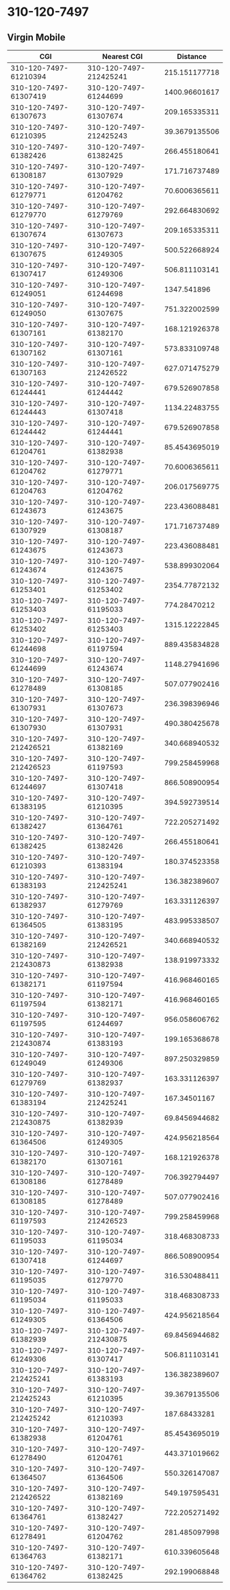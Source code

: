 # 310-120-7497
## Virgin Mobile


| CGI | Nearest CGI | Distance |
|-----|-------------|----------|
| 310-120-7497-61210394 | 310-120-7497-212425241 | 215.151177718 |
| 310-120-7497-61307419 | 310-120-7497-61244699 | 1400.96601617 |
| 310-120-7497-61307673 | 310-120-7497-61307674 | 209.165335311 |
| 310-120-7497-61210395 | 310-120-7497-212425243 | 39.3679135506 |
| 310-120-7497-61382426 | 310-120-7497-61382425 | 266.455180641 |
| 310-120-7497-61308187 | 310-120-7497-61307929 | 171.716737489 |
| 310-120-7497-61279771 | 310-120-7497-61204762 | 70.6006365611 |
| 310-120-7497-61279770 | 310-120-7497-61279769 | 292.664830692 |
| 310-120-7497-61307674 | 310-120-7497-61307673 | 209.165335311 |
| 310-120-7497-61307675 | 310-120-7497-61249305 | 500.522668924 |
| 310-120-7497-61307417 | 310-120-7497-61249306 | 506.811103141 |
| 310-120-7497-61249051 | 310-120-7497-61244698 | 1347.541896 |
| 310-120-7497-61249050 | 310-120-7497-61307675 | 751.322002599 |
| 310-120-7497-61307161 | 310-120-7497-61382170 | 168.121926378 |
| 310-120-7497-61307162 | 310-120-7497-61307161 | 573.833109748 |
| 310-120-7497-61307163 | 310-120-7497-212426522 | 627.071475279 |
| 310-120-7497-61244441 | 310-120-7497-61244442 | 679.526907858 |
| 310-120-7497-61244443 | 310-120-7497-61307418 | 1134.22483755 |
| 310-120-7497-61244442 | 310-120-7497-61244441 | 679.526907858 |
| 310-120-7497-61204761 | 310-120-7497-61382938 | 85.4543695019 |
| 310-120-7497-61204762 | 310-120-7497-61279771 | 70.6006365611 |
| 310-120-7497-61204763 | 310-120-7497-61204762 | 206.017569775 |
| 310-120-7497-61243673 | 310-120-7497-61243675 | 223.436088481 |
| 310-120-7497-61307929 | 310-120-7497-61308187 | 171.716737489 |
| 310-120-7497-61243675 | 310-120-7497-61243673 | 223.436088481 |
| 310-120-7497-61243674 | 310-120-7497-61243675 | 538.899302064 |
| 310-120-7497-61253401 | 310-120-7497-61253402 | 2354.77872132 |
| 310-120-7497-61253403 | 310-120-7497-61195033 | 774.28470212 |
| 310-120-7497-61253402 | 310-120-7497-61253403 | 1315.12222845 |
| 310-120-7497-61244698 | 310-120-7497-61197594 | 889.435834828 |
| 310-120-7497-61244699 | 310-120-7497-61243674 | 1148.27941696 |
| 310-120-7497-61278489 | 310-120-7497-61308185 | 507.077902416 |
| 310-120-7497-61307931 | 310-120-7497-61307673 | 236.398396946 |
| 310-120-7497-61307930 | 310-120-7497-61307931 | 490.380425678 |
| 310-120-7497-212426521 | 310-120-7497-61382169 | 340.668940532 |
| 310-120-7497-212426523 | 310-120-7497-61197593 | 799.258459968 |
| 310-120-7497-61244697 | 310-120-7497-61307418 | 866.508900954 |
| 310-120-7497-61383195 | 310-120-7497-61210395 | 394.592739514 |
| 310-120-7497-61382427 | 310-120-7497-61364761 | 722.205271492 |
| 310-120-7497-61382425 | 310-120-7497-61382426 | 266.455180641 |
| 310-120-7497-61210393 | 310-120-7497-61383194 | 180.374523358 |
| 310-120-7497-61383193 | 310-120-7497-212425241 | 136.382389607 |
| 310-120-7497-61382937 | 310-120-7497-61279769 | 163.331126397 |
| 310-120-7497-61364505 | 310-120-7497-61383195 | 483.995338507 |
| 310-120-7497-61382169 | 310-120-7497-212426521 | 340.668940532 |
| 310-120-7497-212430873 | 310-120-7497-61382938 | 138.919973332 |
| 310-120-7497-61382171 | 310-120-7497-61197594 | 416.968460165 |
| 310-120-7497-61197594 | 310-120-7497-61382171 | 416.968460165 |
| 310-120-7497-61197595 | 310-120-7497-61244697 | 956.058606762 |
| 310-120-7497-212430874 | 310-120-7497-61383193 | 199.165368678 |
| 310-120-7497-61249049 | 310-120-7497-61249306 | 897.250329859 |
| 310-120-7497-61279769 | 310-120-7497-61382937 | 163.331126397 |
| 310-120-7497-61383194 | 310-120-7497-212425241 | 167.34501167 |
| 310-120-7497-212430875 | 310-120-7497-61382939 | 69.8456944682 |
| 310-120-7497-61364506 | 310-120-7497-61249305 | 424.956218564 |
| 310-120-7497-61382170 | 310-120-7497-61307161 | 168.121926378 |
| 310-120-7497-61308186 | 310-120-7497-61278489 | 706.392794497 |
| 310-120-7497-61308185 | 310-120-7497-61278489 | 507.077902416 |
| 310-120-7497-61197593 | 310-120-7497-212426523 | 799.258459968 |
| 310-120-7497-61195033 | 310-120-7497-61195034 | 318.468308733 |
| 310-120-7497-61307418 | 310-120-7497-61244697 | 866.508900954 |
| 310-120-7497-61195035 | 310-120-7497-61279770 | 316.530488411 |
| 310-120-7497-61195034 | 310-120-7497-61195033 | 318.468308733 |
| 310-120-7497-61249305 | 310-120-7497-61364506 | 424.956218564 |
| 310-120-7497-61382939 | 310-120-7497-212430875 | 69.8456944682 |
| 310-120-7497-61249306 | 310-120-7497-61307417 | 506.811103141 |
| 310-120-7497-212425241 | 310-120-7497-61383193 | 136.382389607 |
| 310-120-7497-212425243 | 310-120-7497-61210395 | 39.3679135506 |
| 310-120-7497-212425242 | 310-120-7497-61210393 | 187.68433281 |
| 310-120-7497-61382938 | 310-120-7497-61204761 | 85.4543695019 |
| 310-120-7497-61278490 | 310-120-7497-61204761 | 443.371019662 |
| 310-120-7497-61364507 | 310-120-7497-61364506 | 550.326147087 |
| 310-120-7497-212426522 | 310-120-7497-61382169 | 549.197595431 |
| 310-120-7497-61364761 | 310-120-7497-61382427 | 722.205271492 |
| 310-120-7497-61278491 | 310-120-7497-61204762 | 281.485097998 |
| 310-120-7497-61364763 | 310-120-7497-61382171 | 610.339605648 |
| 310-120-7497-61364762 | 310-120-7497-61382425 | 292.199068848 |
